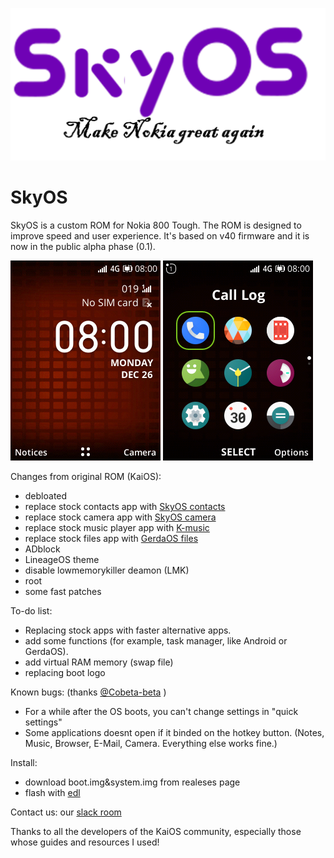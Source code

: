 
![logo](https://raw.githubusercontent.com/AshiVered/SkyOS/main/res/logo.png)
# SkyOS
SkyOS is a custom ROM for Nokia 800 Tough. The ROM is designed to improve speed and user experience. It's based on v40 firmware and
it is now in the public alpha phase (0.1).




![screenshot1](https://raw.githubusercontent.com/AshiVered/SkyOS/main/res/2022-12-26-08-00-15.png)
![screenshot2](https://raw.githubusercontent.com/AshiVered/SkyOS/main/res/2022-12-26-08-00-24.png)





Changes from original ROM (KaiOS):
- debloated
- replace stock contacts app with [SkyOS contacts](https://gitlab.com/AshiVered/skyos-contacts)
- replace stock camera app with [SkyOS camera](https://gitlab.com/AshiVered/SkyOS-Camera)
- replace stock music player app with [K-music](https://github.com/arma7x/kaimusic)
- replace stock files app with [GerdaOS files](https://gitlab.com/project-pris/system/-/tree/master/src/system/b2g/webapps/files.gerda.tech/src)
- ADblock
- LineageOS theme
- disable lowmemorykiller deamon (LMK)
- root
- some fast patches

To-do list:

- Replacing stock apps with faster alternative apps.
- add some functions (for example, task manager, like Android or GerdaOS).
- add virtual RAM memory (swap file)
- replacing boot logo


Known bugs:
(thanks [@Cobeta-beta](https://github.com/Cobeta-beta) )
- For a while after the OS boots, you can't change settings in "quick settings"
- Some applications doesnt open if it binded on the hotkey button. (Notes, Music, Browser, E-Mail, Camera. Everything else works fine.)

  
Install:
- download boot.img&system.img from realeses page
- flash with [edl](https://wiki.bananahackers.net/development/edl)

Contact us:
our [slack room](https://skyosdevelopers.slack.com/)

Thanks to all the developers of the KaiOS community, especially those whose guides and resources I used!
